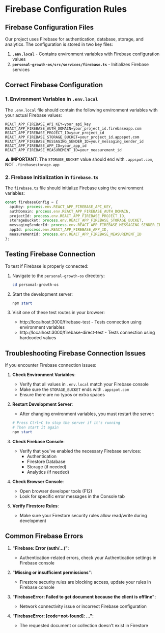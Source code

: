 # Firebase Configuration Rules

## Firebase Configuration Files

Our project uses Firebase for authentication, database, storage, and analytics. The configuration is stored in two key files:

1. **`.env.local`** - Contains environment variables with Firebase configuration values
2. **`personal-growth-os/src/services/firebase.ts`** - Initializes Firebase services

## Correct Firebase Configuration

### 1. Environment Variables in `.env.local`

The `.env.local` file should contain the following environment variables with your actual Firebase values:

```
REACT_APP_FIREBASE_API_KEY=your_api_key
REACT_APP_FIREBASE_AUTH_DOMAIN=your_project_id.firebaseapp.com
REACT_APP_FIREBASE_PROJECT_ID=your_project_id
REACT_APP_FIREBASE_STORAGE_BUCKET=your_project_id.appspot.com
REACT_APP_FIREBASE_MESSAGING_SENDER_ID=your_messaging_sender_id
REACT_APP_FIREBASE_APP_ID=your_app_id
REACT_APP_FIREBASE_MEASUREMENT_ID=your_measurement_id
```

⚠️ **IMPORTANT**: The `STORAGE_BUCKET` value should end with `.appspot.com`, NOT `.firebasestorage.app`

### 2. Firebase Initialization in `firebase.ts`

The `firebase.ts` file should initialize Firebase using the environment variables:

```typescript
const firebaseConfig = {
  apiKey: process.env.REACT_APP_FIREBASE_API_KEY,
  authDomain: process.env.REACT_APP_FIREBASE_AUTH_DOMAIN,
  projectId: process.env.REACT_APP_FIREBASE_PROJECT_ID,
  storageBucket: process.env.REACT_APP_FIREBASE_STORAGE_BUCKET,
  messagingSenderId: process.env.REACT_APP_FIREBASE_MESSAGING_SENDER_ID,
  appId: process.env.REACT_APP_FIREBASE_APP_ID,
  measurementId: process.env.REACT_APP_FIREBASE_MEASUREMENT_ID
};
```

## Testing Firebase Connection

To test if Firebase is properly connected:

1. Navigate to the `personal-growth-os` directory:
   ```powershell
   cd personal-growth-os
   ```

2. Start the development server:
   ```powershell
   npm start
   ```

3. Visit one of these test routes in your browser:
   - http://localhost:3000/firebase-test - Tests connection using environment variables
   - http://localhost:3000/firebase-direct-test - Tests connection using hardcoded values

## Troubleshooting Firebase Connection Issues

If you encounter Firebase connection issues:

1. **Check Environment Variables**:
   - Verify that all values in `.env.local` match your Firebase console
   - Make sure the `STORAGE_BUCKET` ends with `.appspot.com`
   - Ensure there are no typos or extra spaces

2. **Restart Development Server**:
   - After changing environment variables, you must restart the server:
   ```powershell
   # Press Ctrl+C to stop the server if it's running
   # Then start it again
   npm start
   ```

3. **Check Firebase Console**:
   - Verify that you've enabled the necessary Firebase services:
     - Authentication
     - Firestore Database
     - Storage (if needed)
     - Analytics (if needed)

4. **Check Browser Console**:
   - Open browser developer tools (F12)
   - Look for specific error messages in the Console tab

5. **Verify Firestore Rules**:
   - Make sure your Firestore security rules allow read/write during development

## Common Firebase Errors

1. **"Firebase: Error (auth/...)"**:
   - Authentication-related errors, check your Authentication settings in Firebase console

2. **"Missing or insufficient permissions"**:
   - Firestore security rules are blocking access, update your rules in Firebase console

3. **"FirebaseError: Failed to get document because the client is offline"**:
   - Network connectivity issue or incorrect Firebase configuration

4. **"FirebaseError: [code=not-found]: ..."**:
   - The requested document or collection doesn't exist in Firestore 
